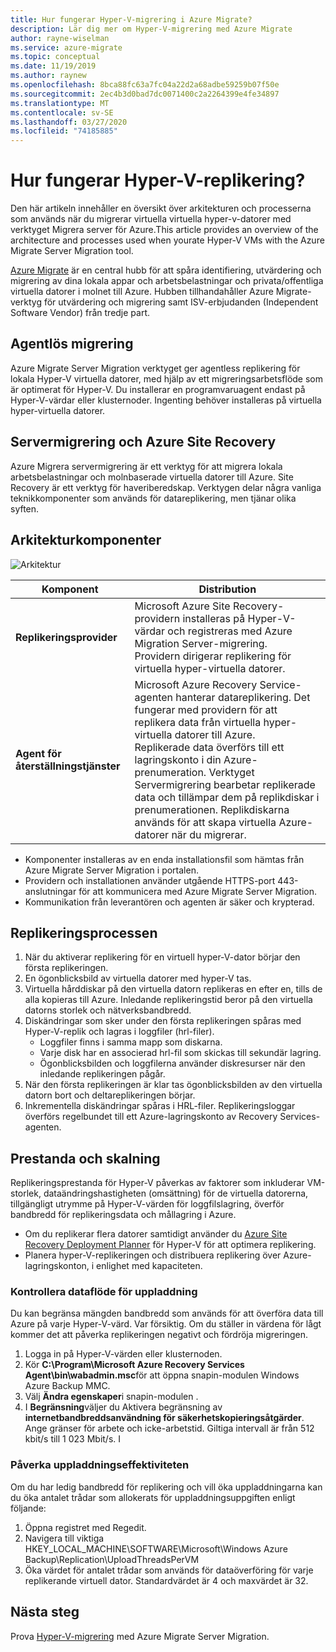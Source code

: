 ```yaml
---
title: Hur fungerar Hyper-V-migrering i Azure Migrate?
description: Lär dig mer om Hyper-V-migrering med Azure Migrate
author: rayne-wiselman
ms.service: azure-migrate
ms.topic: conceptual
ms.date: 11/19/2019
ms.author: raynew
ms.openlocfilehash: 8bca88fc63a7fc04a22d2a68adbe59259b07f50e
ms.sourcegitcommit: 2ec4b3d0bad7dc0071400c2a2264399e4fe34897
ms.translationtype: MT
ms.contentlocale: sv-SE
ms.lasthandoff: 03/27/2020
ms.locfileid: "74185885"
---
```

# <a name="how-does-hyper-v-replication-work"></a>Hur fungerar Hyper-V-replikering?

Den här artikeln innehåller en översikt över arkitekturen och processerna som används när du migrerar virtuella virtuella hyper-v-datorer med verktyget Migrera server för Azure.This article provides an overview of the architecture and processes used when yourate Hyper-V VMs with the Azure Migrate Server Migration tool.

[Azure Migrate](migrate-services-overview.md) är en central hubb för att spåra identifiering, utvärdering och migrering av dina lokala appar och arbetsbelastningar och privata/offentliga virtuella datorer i molnet till Azure. Hubben tillhandahåller Azure Migrate-verktyg för utvärdering och migrering samt ISV-erbjudanden (Independent Software Vendor) från tredje part.

## <a name="agentless-migration"></a>Agentlös migrering

Azure Migrate Server Migration verktyget ger agentless replikering för lokala Hyper-V virtuella datorer, med hjälp av ett migreringsarbetsflöde som är optimerat för Hyper-V. Du installerar en programvaruagent endast på Hyper-V-värdar eller klusternoder. Ingenting behöver installeras på virtuella hyper-virtuella datorer.

## <a name="server-migration-and-azure-site-recovery"></a>Servermigrering och Azure Site Recovery

Azure Migrera servermigrering är ett verktyg för att migrera lokala arbetsbelastningar och molnbaserade virtuella datorer till Azure. Site Recovery är ett verktyg för haveriberedskap. Verktygen delar några vanliga teknikkomponenter som används för datareplikering, men tjänar olika syften. 


## <a name="architectural-components"></a>Arkitekturkomponenter

![Arkitektur](./media/hyper-v-replication-architecture/architecture.png)



**Komponent** | **Distribution** | 
--- | --- 
**Replikeringsprovider** | Microsoft Azure Site Recovery-providern installeras på Hyper-V-värdar och registreras med Azure Migration Server-migrering.<br/> Providern dirigerar replikering för virtuella hyper-virtuella datorer.
**Agent för återställningstjänster** | Microsoft Azure Recovery Service-agenten hanterar datareplikering. Det fungerar med providern för att replikera data från virtuella hyper-virtuella datorer till Azure.<br/> Replikerade data överförs till ett lagringskonto i din Azure-prenumeration. Verktyget Servermigrering bearbetar replikerade data och tillämpar dem på replikdiskar i prenumerationen. Replikdiskarna används för att skapa virtuella Azure-datorer när du migrerar.

- Komponenter installeras av en enda installationsfil som hämtas från Azure Migrate Server Migration i portalen.
- Providern och installationen använder utgående HTTPS-port 443-anslutningar för att kommunicera med Azure Migrate Server Migration.
- Kommunikation från leverantören och agenten är säker och krypterad.


## <a name="replication-process"></a>Replikeringsprocessen

1. När du aktiverar replikering för en virtuell hyper-V-dator börjar den första replikeringen.
2. En ögonblicksbild av virtuella datorer med hyper-V tas.
3. Virtuella hårddiskar på den virtuella datorn replikeras en efter en, tills de alla kopieras till Azure. Inledande replikeringstid beror på den virtuella datorns storlek och nätverksbandbredd.
4. Diskändringar som sker under den första replikeringen spåras med Hyper-V-replik och lagras i loggfiler (hrl-filer).
    - Loggfiler finns i samma mapp som diskarna.
    - Varje disk har en associerad hrl-fil som skickas till sekundär lagring.
    - Ögonblicksbilden och loggfilerna använder diskresurser när den inledande replikeringen pågår.
4. När den första replikeringen är klar tas ögonblicksbilden av den virtuella datorn bort och deltareplikeringen börjar.
5. Inkrementella diskändringar spåras i HRL-filer. Replikeringsloggar överförs regelbundet till ett Azure-lagringskonto av Recovery Services-agenten.


## <a name="performance-and-scaling"></a>Prestanda och skalning

Replikeringsprestanda för Hyper-V påverkas av faktorer som inkluderar VM-storlek, dataändringshastigheten (omsättning) för de virtuella datorerna, tillgängligt utrymme på Hyper-V-värden för loggfilslagring, överför bandbredd för replikeringsdata och mållagring i Azure.

- Om du replikerar flera datorer samtidigt använder du [Azure Site Recovery Deployment Planner](../site-recovery/hyper-v-deployment-planner-overview.md) för Hyper-V för att optimera replikering.
- Planera hyper-V-replikeringen och distribuera replikering över Azure-lagringskonton, i enlighet med kapaciteten.

### <a name="control-upload-throughput"></a>Kontrollera dataflöde för uppladdning

Du kan begränsa mängden bandbredd som används för att överföra data till Azure på varje Hyper-V-värd. Var försiktig. Om du ställer in värdena för lågt kommer det att påverka replikeringen negativt och fördröja migreringen.


1. Logga in på Hyper-V-värden eller klusternoden.
2. Kör **C:\Program\Microsoft Azure Recovery Services Agent\bin\wabadmin.msc**för att öppna snapin-modulen Windows Azure Backup MMC.
3. Välj **Ändra egenskaper**i snapin-modulen .
4. I **Begränsning**väljer du Aktivera begränsning av **internetbandbreddsanvändning för säkerhetskopieringsåtgärder**. Ange gränser för arbete och icke-arbetstid. Giltiga intervall är från 512 kbit/s till 1 023 Mbit/s.
I

### <a name="influence-upload-efficiency"></a>Påverka uppladdningseffektiviteten

Om du har ledig bandbredd för replikering och vill öka uppladdningarna kan du öka antalet trådar som allokerats för uppladdningsuppgiften enligt följande:

1. Öppna registret med Regedit.
2. Navigera till viktiga HKEY_LOCAL_MACHINE\SOFTWARE\Microsoft\Windows Azure Backup\Replication\UploadThreadsPerVM
3. Öka värdet för antalet trådar som används för dataöverföring för varje replikerande virtuell dator. Standardvärdet är 4 och maxvärdet är 32. 




## <a name="next-steps"></a>Nästa steg

Prova [Hyper-V-migrering](tutorial-migrate-hyper-v.md) med Azure Migrate Server Migration.
